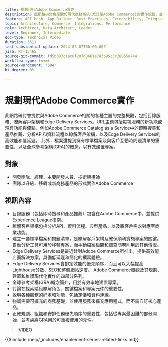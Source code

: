 ```yaml
---
title: 規劃現代Adobe Commerce實作
description: 此網路研討會是關於現代商務系統(尤其是Adobe Commerce)的實作規劃，並包括探索階段、服務、全球參考架構、前端開發實務和最佳實務的討論。
feature: API Mesh, App Builder, Best Practices, Extensibility, Integration
topic: Architecture, Commerce, Integrations, Performance
role: Architect, Data Architect, Leader
level: Beginner, Intermediate
doc-type: Technical Video
duration: 3511
last-substantial-update: 2024-05-07T00:00:00Z
jira: KT-15465
source-git-commit: fd5b387c1ac8f207d866ae7a3b95c5c28055a744
workflow-type: tm+mt
source-wordcount: '394'
ht-degree: 0%

---
```


# 規劃現代Adobe Commerce實作

此網路研討會提供與Adobe Commerce相關的各種主題的完整概觀，包括目錄服務、瞭解客戶架構和Edge Delivery Services。&#x200B;URL主題包括每項服務的新功能或現有功能與優點，例如Adobe Commerce Catalog as a Service中的即時搜尋和產品推薦、分析API和資料流程以瞭解客戶架構，以及Edge Delivery Services的高效能和低延遲。 此外，檔案還提到擁有標準檔案及與客戶互動時問題清單的重要性，以及全球參考架構(GRA)的概念，以有效建置專案。

## 對象

* 開發團隊、經理、主要開發人員、技術架構師
* 團隊以升級、移轉或新商務產品的形式實作Adobe Commerce

## 視訊內容

* 目錄服務（包括即時搜尋和產品推薦）包含在Adobe Commerce中，並提供Experience League指南。
* 瞭解客戶架構包括分析API、資料流程、典型產品，以及將客戶需求對應至商業功能。
* 建立一套標準檔案和問題清單，是瞭解客戶架構及確保順利實施專案的關鍵。
自動分析工具可用於移轉專案，而手動檔案檢閱和調查問卷則用於其他情況。
* Edge Delivery Services是最近針對Adobe Commerce所推出，提供高效能店面解決方案，具備低延遲和簡化的撰寫體驗。
* Edge Delivery Services會排定效能的優先順序，而且可以大幅提高Lighthouse分數、SEO和整體網站速度。
Adobe Commerce概觀及其規劃、建置和維護現代化實作的四部分系列。
* 全球參考架構(GRA)概念簡介，用於有效率地建置專案。
* 討論在探索階段瞭解角色、關鍵檔案和專案元件的重要性。
* 說明各種服務的好處和功能，包括定價和資料連線。
* 強調需要可擴充的商務基礎，並使用服務來擴充應用程式，而不需自訂核心產品。
* 正確規劃、組織和安排任務優先順序的重要性，包括從專案最困難的部分開始，並考慮將GRA用於可重複使用的元件。

>[!VIDEO](https://video.tv.adobe.com/v/3428987?learn=on)

{{$include /help/_includes/enablement-series-related-links.md}}
